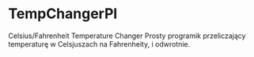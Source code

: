 # TempChangerPl
Celsius/Fahrenheit Temperature Changer
Prosty programik przeliczający temperaturę w Celsjuszach na Fahrenheity, i odwrotnie.
